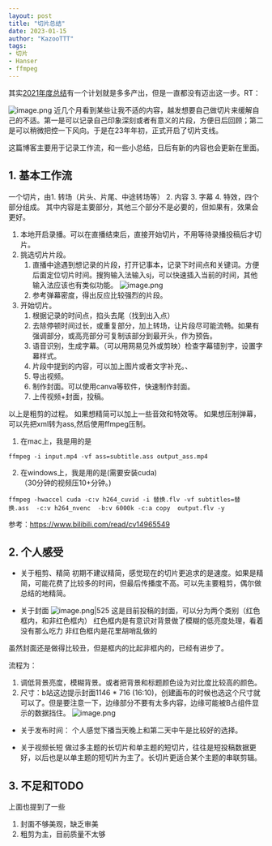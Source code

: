 ```yaml
---
layout: post
title: "切片总结"
date: 2023-01-15
author: "KazooTTT"
tags:
- 切片
- Hanser
- ffmpeg
---
```

其实[2021年度总结](https://blog.kazoottt.club/2021/12/30/2021%E5%B9%B4%E5%BA%A6%E6%80%BB%E7%BB%93/)有一个计划就是多多产出，但是一直都没有迈出这一步。RT：

![image.png](https://kazoottt-1256684243.cos.ap-chengdu.myqcloud.com/20230115144637.png)
近几个月看到某些让我不适的内容，越发想要自己做切片来缓解自己的不适。第一是可以记录自己印象深刻或者有意义的片段，方便日后回顾；第二是可以稍微把控一下风向。于是在23年年初，正式开启了切片支线。

这篇博客主要用于记录工作流，和一些小总结，日后有新的内容也会更新在里面。

## 1.  基本工作流
一个切片，由1. 转场（片头、片尾、中途转场等） 2. 内容 3. 字幕 4. 特效，四个部分组成。
其中内容是主要部分，其他三个部分不是必要的，但如果有，效果会更好。


1. 本地开启录播。可以在直播结束后，直接开始切片，不用等待录播投稿后才切片。
2. 挑选切片片段。
	1. 直播中途遇到想记录的片段，打开记事本，记录下时间点和关键词。方便后面定位切片时间。搜狗输入法输入sj，可以快速插入当前的时间，其他输入法应该也有类似功能。
			![image.png](https://kazoottt-1256684243.cos.ap-chengdu.myqcloud.com/20230115145353.png)
	2. 参考弹幕密度，得出反应比较强烈的片段。
3. 开始切片。
	1. 根据记录的时间点，掐头去尾（找到出入点）  
	2. 去除停顿时间过长，或重复部分，加上转场，让片段尽可能流畅。如果有强调部分，或高亮部分可复制该部分到最开头，作为预告。  
	3. 语音识别，生成字幕。（可以用网易见外或剪映）检查字幕错别字，设置字幕样式。  
	4. 片段中提到的内容，可以加上图片或者文字补充。、
	5. 导出视频。  
	6. 制作封面。可以使用canva等软件，快速制作封面。  
	7. 上传视频+封面，投稿。  

以上是粗剪的过程。
	如果想精简可以加上一些音效和特效等。
	如果想压制弹幕，可以先把xml转为ass,然后使用ffmpeg压制。

1. 在mac上，我是用的是   

```shell
ffmpeg -i input.mp4 -vf ass=subtitle.ass output_ass.mp4
```
2. 在windows上，我是用的是(需要安装cuda)   
   （30分钟的视频压10+分钟。)

```shell
ffmpeg -hwaccel cuda -c:v h264_cuvid -i 替换.flv -vf subtitles=替换.ass  -c:v h264_nvenc  -b:v 6000k -c:a copy  output.flv -y
```

参考：https://www.bilibili.com/read/cv14965549



## 2. 个人感受

- 关于粗剪、精简
初期不建议精简，感觉现在的切片更追求的是速度。如果是精简，可能花费了比较多的时间，但最后传播度不高。可以先主要粗剪，偶尔做总结的地精简。

- 关于封面
![image.png|525](https://kazoottt-1256684243.cos.ap-chengdu.myqcloud.com/20230115150638.png)
这是目前投稿的封面，可以分为两个类别（红色框内，和非红色框内）
红色框内是有意识对背景做了模糊的低亮度处理，看着没有那么吃力
非红色框内是花里胡哨乱做的

虽然封面还是做得比较丑，但是框内的比起非框内的，已经有进步了。

流程为：
1. 调低背景亮度，模糊背景。或者把背景和标题颜色设为对比度比较高的颜色。
2. 尺寸：b站这边提示封面1146 * 716 (16:10)，创建画布的时候也选这个尺寸就可以了。但是要注意一下，边缘部分不要有太多内容，边缘可能被B占组件显示的数据挡住。
	![image.png](https://kazoottt-1256684243.cos.ap-chengdu.myqcloud.com/20230115151625.png)

- 关于发布时间：
个人感觉下播当天晚上和第二天中午是比较好的选择。

- 关于视频长短
做过多主题的长切片和单主题的短切片，往往是短投稿数据更好，以后也是以单主题的短切片为主了。长切片更适合某个主题的串联剪辑。


## 3. 不足和TODO
上面也提到了一些
1. 封面不够美观，缺乏审美
2. 粗剪为主，目前质量不太够
